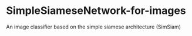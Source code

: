 # SimpleSiameseNetwork-for-images
An image classifier based on the simple siamese architecture (SimSiam)
